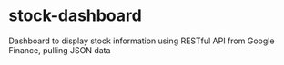stock-dashboard
===============

Dashboard to display stock information using RESTful API from Google Finance, pulling JSON data
